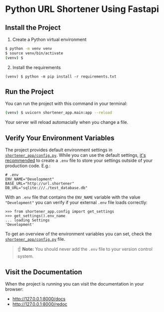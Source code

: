 # Python URL Shortener Using Fastapi

## Install the Project

1. Create a Python virtual environment

```sh
$ python -m venv venv
$ source venv/bin/activate
(venv) $
```

2. Install the requirements

```
(venv) $ python -m pip install -r requirements.txt
```

## Run the Project

You can run the project with this command in your terminal:

```sh
(venv) $ uvicorn shortener_app.main:app --reload
```

Your server will reload automacially when you change a file.

## Verify Your Environment Variables

The project provides default environment settings in [`shortener_app/config.py`](shortener_app/config.py).
While you can use the default settings, [it's recommended](https://12factor.net/config) to create a `.env` file to store your settings outside of your production code. E.g.:

```config
# .env
ENV_NAME="Development"
BASE_URL="http://url.shortener"
DB_URL="sqlite:///./test_database.db"
```

With an `.env` file that contains the `ENV_NAME` variable with the value `"Development"` you can verify if your external `.env` file loads correctly:

```pycon
>>> from shortener_app.config import get_settings
>>> get_settings().env_name
... loading Settings
'Development'
```

To get an overview of the environment variables you can set, check the [`shortener_app/config.py`](shortener_app/config.py) file.

> ☝️ **Note:** You should never add the `.env` file to your version control system. 

## Visit the Documentation

When the project is running you can visit the documentation in your browser:

- http://127.0.0.1:8000/docs
- http://127.0.0.1:8000/redoc


